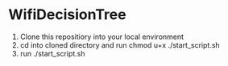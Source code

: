 # WifiDecisionTree

1. Clone this repositiory into your local environment
2. cd into cloned directory and run chmod u+x ./start_script.sh
3. run ./start_script.sh <path to text file containing new data>
